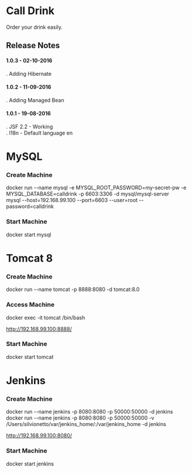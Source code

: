 # Call Drink
Order your drink easily.

## Release Notes
#### 1.0.3 - 02-10-2016
. Adding Hibernate
#### 1.0.2 - 11-09-2016
. Adding Managed Bean
#### 1.0.1 - 19-08-2016
. JSF 2.2 - Working  
. I18n - Default language en

# MySQL
### Create Machine
docker run --name mysql -e MYSQL_ROOT_PASSWORD=my-secret-pw -e MYSQL_DATABASE=calldrink -p 6603:3306 -d mysql/mysql-server  
mysql --host=192.168.99.100 --port=6603 --user=root --password=calldrink  

### Start Machine
docker start mysql

# Tomcat 8
### Create Machine
docker run --name tomcat -p 8888:8080 -d tomcat:8.0  
### Access Machine
docker exec -it tomcat /bin/bash

http://192.168.99.100:8888/

### Start Machine
docker start tomcat

# Jenkins
### Create Machine
docker run --name jenkins -p 8080:8080 -p 50000:50000 -d jenkins  
docker run --name jenkins -p 8080:8080 -p 50000:50000 -v /Users/silvionetto/var/jenkins_home/:/var/jenkins_home -d jenkins  

http://192.168.99.100:8080/

### Start Machine
docker start jenkins
